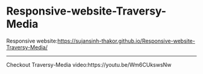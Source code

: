 # Responsive-website-Traversy-Media
Responsive website:https://sujansinh-thakor.github.io/Responsive-website-Traversy-Media/
<hr>
Checkout Traversy-Media video:https://youtu.be/Wm6CUkswsNw
